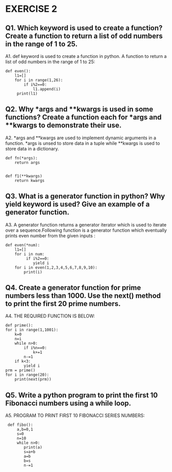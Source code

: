 # EXERCISE 2
## Q1. Which keyword is used to create a function? Create a function to return a list of odd numbers in the range of 1 to 25.

A1. def keyword is used to create a function in python. A function to return a list of odd numbers in the range of 1 to 25:

    def even():
        l1=[]
        for i in range(1,26):
            if i%2==0:
                l1.append(i)
         print(l1)

## Q2. Why *args and **kwargs is used in some functions? Create a function each for *args and **kwargs to demonstrate their use.
A2. *args and **kwargs are used to implement dynamic arguments in a function. *args is unsed to store data in a tuple while **kwargs is used to store data in a dictionary.

    def fn(*args):
        return args


    def f1(**kwargs)
        return kwargs


## Q3. What is a generator function in python? Why yield keyword is used? Give an example of a generator function.

A3. A generator function returns a generator iterator which is used to iterate over a sequence.Following function is a generator function which eventually prints even number from the given inputs :

    def even(*num):
        l1=[]
        for i in num:
             if i%2==0:
                yield i
        for i in even(1,2,3,4,5,6,7,8,9,10):
            print(i)
     
## Q4. Create a generator function for prime numbers less than 1000. Use the next() method to print the first 20 prime numbers.

A4. THE REQUIRED FUNCTION IS BELOW:
    
    def prime():
    for i in range(1,1001):
        k=0
        n=i
        while n>0:
            if i%n==0:
                k+=1
            n-=1
        if k<3:
            yield i
    prm = prime()
    for i in range(20):
        print(next(prm))

## Q5. Write a python program to print the first 10 Fibonacci numbers using a while loop.

A5. PROGRAM TO PRINT FIRST 10 FIBONACCI SERIES NUMBERS:

     def fibo():
         a,b=0,1
         s=0
         n=10
         while n>0:
            print(a)
            s=a+b
            a=b
            b=s
            n-=1

